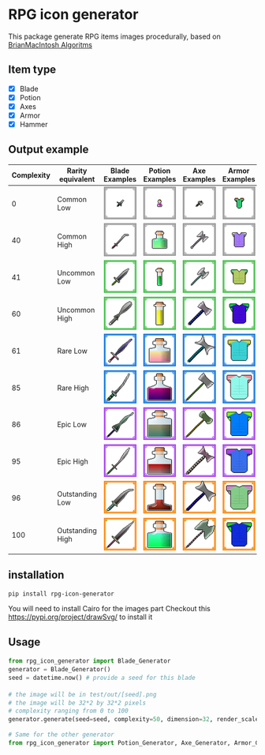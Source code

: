 # RPG icon generator

This package generate RPG items images procedurally, based on [BrianMacIntosh Algoritms](https://github.com/BrianMacIntosh/icon-machine)

## Item type
  - [x] Blade
  - [x] Potion
  - [x] Axes
  - [x] Armor
  - [x] Hammer

## Output example
| Complexity | Rarity equivalent | Blade Examples | Potion Examples | Axe Examples | Armor Examples | Hammer Examples |
| ---------- | ----------------- | -------------- | --------------- |------------- |--------------- |---------------- |
|0           | Common Low       |![Blade_0](https://raw.githubusercontent.com/Kl0ven/rpg-icon-generator/master/docs/blades/blade_0.png)    |![Potion_0](https://raw.githubusercontent.com/Kl0ven/rpg-icon-generator/master/docs/potions/potion_0.png)    |![Axe_0](https://raw.githubusercontent.com/Kl0ven/rpg-icon-generator/master/docs/axes/axe_0.png)    |![Armor_0](https://raw.githubusercontent.com/Kl0ven/rpg-icon-generator/master/docs/armors/armor_0.png)    |![Hammer_0](https://raw.githubusercontent.com/Kl0ven/rpg-icon-generator/master/docs/hammers/hammer_0.png)    |
|40          | Common High      |![Blade_40](https://raw.githubusercontent.com/Kl0ven/rpg-icon-generator/master/docs/blades/blade_40.png)  |![Potion_40](https://raw.githubusercontent.com/Kl0ven/rpg-icon-generator/master/docs/potions/potion_40.png)  |![Axe_40](https://raw.githubusercontent.com/Kl0ven/rpg-icon-generator/master/docs/axes/axe_40.png)  |![Armor_40](https://raw.githubusercontent.com/Kl0ven/rpg-icon-generator/master/docs/armors/armor_40.png)  |![Hammer_40](https://raw.githubusercontent.com/Kl0ven/rpg-icon-generator/master/docs/hammers/hammer_40.png)  |
|41          | Uncommon Low     |![Blade_41](https://raw.githubusercontent.com/Kl0ven/rpg-icon-generator/master/docs/blades/blade_41.png)  |![Potion_41](https://raw.githubusercontent.com/Kl0ven/rpg-icon-generator/master/docs/potions/potion_41.png)  |![Axe_41](https://raw.githubusercontent.com/Kl0ven/rpg-icon-generator/master/docs/axes/axe_41.png)  |![Armor_41](https://raw.githubusercontent.com/Kl0ven/rpg-icon-generator/master/docs/armors/armor_41.png)  |![Hammer_41](https://raw.githubusercontent.com/Kl0ven/rpg-icon-generator/master/docs/hammers/hammer_41.png)  |
|60          | Uncommon High    |![Blade_60](https://raw.githubusercontent.com/Kl0ven/rpg-icon-generator/master/docs/blades/blade_60.png)  |![Potion_60](https://raw.githubusercontent.com/Kl0ven/rpg-icon-generator/master/docs/potions/potion_60.png)  |![Axe_60](https://raw.githubusercontent.com/Kl0ven/rpg-icon-generator/master/docs/axes/axe_60.png)  |![Armor_60](https://raw.githubusercontent.com/Kl0ven/rpg-icon-generator/master/docs/armors/armor_60.png)  |![Hammer_60](https://raw.githubusercontent.com/Kl0ven/rpg-icon-generator/master/docs/hammers/hammer_60.png)  |
|61          | Rare Low         |![Blade_61](https://raw.githubusercontent.com/Kl0ven/rpg-icon-generator/master/docs/blades/blade_61.png)  |![Potion_61](https://raw.githubusercontent.com/Kl0ven/rpg-icon-generator/master/docs/potions/potion_61.png)  |![Axe_61](https://raw.githubusercontent.com/Kl0ven/rpg-icon-generator/master/docs/axes/axe_61.png)  |![Armor_61](https://raw.githubusercontent.com/Kl0ven/rpg-icon-generator/master/docs/armors/armor_61.png)  |![Hammer_61](https://raw.githubusercontent.com/Kl0ven/rpg-icon-generator/master/docs/hammers/hammer_61.png)  |
|85          | Rare High        |![Blade_85](https://raw.githubusercontent.com/Kl0ven/rpg-icon-generator/master/docs/blades/blade_85.png)  |![Potion_85](https://raw.githubusercontent.com/Kl0ven/rpg-icon-generator/master/docs/potions/potion_85.png)  |![Axe_85](https://raw.githubusercontent.com/Kl0ven/rpg-icon-generator/master/docs/axes/axe_85.png)  |![Armor_85](https://raw.githubusercontent.com/Kl0ven/rpg-icon-generator/master/docs/armors/armor_85.png)  |![Hammer_85](https://raw.githubusercontent.com/Kl0ven/rpg-icon-generator/master/docs/hammers/hammer_85.png)  |
|86          | Epic Low         |![Blade_86](https://raw.githubusercontent.com/Kl0ven/rpg-icon-generator/master/docs/blades/blade_86.png)  |![Potion_86](https://raw.githubusercontent.com/Kl0ven/rpg-icon-generator/master/docs/potions/potion_86.png)  |![Axe_86](https://raw.githubusercontent.com/Kl0ven/rpg-icon-generator/master/docs/axes/axe_86.png)  |![Armor_86](https://raw.githubusercontent.com/Kl0ven/rpg-icon-generator/master/docs/armors/armor_86.png)  |![Hammer_86](https://raw.githubusercontent.com/Kl0ven/rpg-icon-generator/master/docs/hammers/hammer_86.png)  |
|95          | Epic High        |![Blade_95](https://raw.githubusercontent.com/Kl0ven/rpg-icon-generator/master/docs/blades/blade_95.png)  |![Potion_95](https://raw.githubusercontent.com/Kl0ven/rpg-icon-generator/master/docs/potions/potion_95.png)  |![Axe_95](https://raw.githubusercontent.com/Kl0ven/rpg-icon-generator/master/docs/axes/axe_95.png)  |![Armor_95](https://raw.githubusercontent.com/Kl0ven/rpg-icon-generator/master/docs/armors/armor_95.png)  |![Hammer_95](https://raw.githubusercontent.com/Kl0ven/rpg-icon-generator/master/docs/hammers/hammer_95.png)  |
|96          | Outstanding Low  |![Blade_96](https://raw.githubusercontent.com/Kl0ven/rpg-icon-generator/master/docs/blades/blade_96.png)  |![Potion_96](https://raw.githubusercontent.com/Kl0ven/rpg-icon-generator/master/docs/potions/potion_96.png)  |![Axe_96](https://raw.githubusercontent.com/Kl0ven/rpg-icon-generator/master/docs/axes/axe_96.png)  |![Armor_96](https://raw.githubusercontent.com/Kl0ven/rpg-icon-generator/master/docs/armors/armor_96.png)  |![Hammer_96](https://raw.githubusercontent.com/Kl0ven/rpg-icon-generator/master/docs/hammers/hammer_96.png)  |
|100         | Outstanding High |![Blade_100](https://raw.githubusercontent.com/Kl0ven/rpg-icon-generator/master/docs/blades/blade_100.png)|![Potion_100](https://raw.githubusercontent.com/Kl0ven/rpg-icon-generator/master/docs/potions/potion_100.png)|![Axe_100](https://raw.githubusercontent.com/Kl0ven/rpg-icon-generator/master/docs/axes/axe_100.png)|![Armor_100](https://raw.githubusercontent.com/Kl0ven/rpg-icon-generator/master/docs/armors/armor_100.png)|![Hammer_100](https://raw.githubusercontent.com/Kl0ven/rpg-icon-generator/master/docs/hammers/hammer_100.png)|



## installation 

```
pip install rpg-icon-generator
```
You will need to install Cairo for the images part
Checkout this https://pypi.org/project/drawSvg/ to install it
## Usage

```python
from rpg_icon_generator import Blade_Generator
generator = Blade_Generator()
seed = datetime.now() # provide a seed for this blade 

# the image will be in test/out/[seed].png
# the image will be 32*2 by 32*2 pixels
# complexity ranging from 0 to 100
generator.generate(seed=seed, complexity=50, dimension=32, render_scale=2, output_directory='test/out/')
```

```python
# Same for the other generator
from rpg_icon_generator import Potion_Generator, Axe_Generator, Armor_Generator, Hammer_Generator

```
